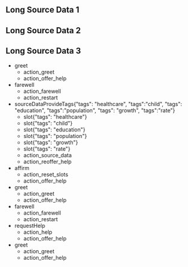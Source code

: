 ## Long Source Data 1 

## Long Source Data 2

## Long Source Data 3
* greet
    - action_greet
    - action_offer_help
* farewell
    - action_farewell
    - action_restart
* sourceDataProvideTags{"tags": "healthcare", "tags":"child", "tags": "education", "tags":"population", "tags": "growth", "tags":"rate"}
    - slot{"tags": "healthcare"}
    - slot{"tags": "child"}    
    - slot{"tags": "education"}  
    - slot{"tags": "population"}  
    - slot{"tags": "growth"}
    - slot{"tags": "rate"}  
    - action_source_data
    - action_reoffer_help
* affirm
    - action_reset_slots
    - action_offer_help
* greet
    - action_greet
    - action_offer_help
* farewell
    - action_farewell
    - action_restart
* requestHelp
    - action_help
    - action_offer_help
* greet
    - action_greet
    - action_offer_help